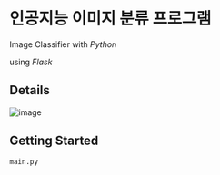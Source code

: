 # 인공지능 이미지 분류 프로그램
Image Classifier with *Python*

using *Flask*

## Details
![image](https://user-images.githubusercontent.com/87348583/145677421-2ee95626-f03f-4788-9afd-d210c47d70c6.png)

## Getting Started
```
main.py
```
